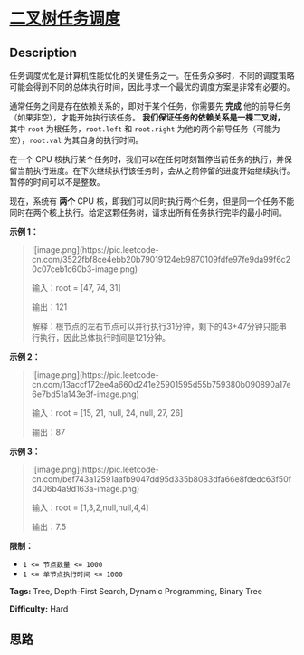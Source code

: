 # [二叉树任务调度][title]

## Description

任务调度优化是计算机性能优化的关键任务之一。在任务众多时，不同的调度策略可能会得到不同的总体执行时间，因此寻求一个最优的调度方案是非常有必要的。

通常任务之间是存在依赖关系的，即对于某个任务，你需要先 **完成** 他的前导任务（如果非空），才能开始执行该任务。
**我们保证任务的依赖关系是一棵二叉树，** 其中 `root` 为根任务，`root.left` 和 `root.right`
为他的两个前导任务（可能为空），`root.val` 为其自身的执行时间。

在一个 CPU
核执行某个任务时，我们可以在任何时刻暂停当前任务的执行，并保留当前执行进度。在下次继续执行该任务时，会从之前停留的进度开始继续执行。暂停的时间可以不是整数。

现在，系统有 **两个** CPU 核，即我们可以同时执行两个任务，但是同一个任务不能同时在两个核上执行。给定这颗任务树，请求出所有任务执行完毕的最小时间。

**示例 1：**

> ![image.png](https://pic.leetcode-
> cn.com/3522fbf8ce4ebb20b79019124eb9870109fdfe97fe9da99f6c20c07ceb1c60b3-image.png)
>
> 输入：root = [47, 74, 31]
>
> 输出：121
>
> 解释：根节点的左右节点可以并行执行31分钟，剩下的43+47分钟只能串行执行，因此总体执行时间是121分钟。

**示例 2：**

> ![image.png](https://pic.leetcode-
> cn.com/13accf172ee4a660d241e25901595d55b759380b090890a17e6e7bd51a143e3f-image.png)
>
> 输入：root = [15, 21, null, 24, null, 27, 26]
>
> 输出：87

**示例 3：**

> ![image.png](https://pic.leetcode-
> cn.com/bef743a12591aafb9047dd95d335b8083dfa66e8fdedc63f50fd406b4a9d163a-image.png)
>
> 输入：root = [1,3,2,null,null,4,4]
>
> 输出：7.5

**限制：**

  * `1 <= 节点数量 <= 1000`
  * `1 <= 单节点执行时间 <= 1000`


**Tags:** Tree, Depth-First Search, Dynamic Programming, Binary Tree

**Difficulty:** Hard

## 思路

[title]: https://leetcode-cn.com/problems/er-cha-shu-ren-wu-diao-du
